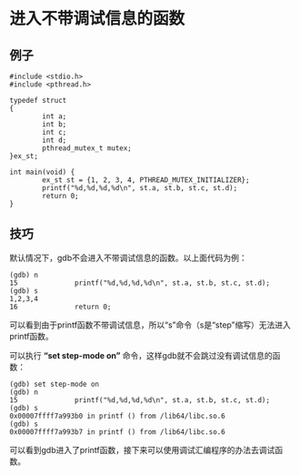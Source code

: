 # 进入不带调试信息的函数

## 例子

	#include <stdio.h>
	#include <pthread.h>
	
	typedef struct
	{
	        int a;
	        int b;
	        int c;
	        int d;
	        pthread_mutex_t mutex;
	}ex_st;
	
	int main(void) {
	        ex_st st = {1, 2, 3, 4, PTHREAD_MUTEX_INITIALIZER};
	        printf("%d,%d,%d,%d\n", st.a, st.b, st.c, st.d);
	        return 0;
	}



## 技巧

默认情况下，gdb不会进入不带调试信息的函数。以上面代码为例：

	(gdb) n
	15              printf("%d,%d,%d,%d\n", st.a, st.b, st.c, st.d);
	(gdb) s
	1,2,3,4
	16              return 0;

	
可以看到由于printf函数不带调试信息，所以“s”命令（s是“step”缩写）无法进入printf函数。

可以执行 **“set step-mode on”** 命令，这样gdb就不会跳过没有调试信息的函数：

	(gdb) set step-mode on
	(gdb) n
	15              printf("%d,%d,%d,%d\n", st.a, st.b, st.c, st.d);
	(gdb) s
	0x00007ffff7a993b0 in printf () from /lib64/libc.so.6
	(gdb) s
	0x00007ffff7a993b7 in printf () from /lib64/libc.so.6


可以看到gdb进入了printf函数，接下来可以使用调试汇编程序的办法去调试函数。
